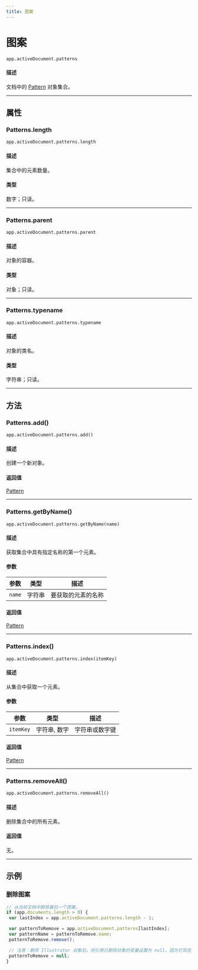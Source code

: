 ```yaml
---
title: 图案
---
```

# 图案

`app.activeDocument.patterns`

#### 描述

文档中的 [Pattern](.././Pattern) 对象集合。

---

## 属性

### Patterns.length

`app.activeDocument.patterns.length`

#### 描述

集合中的元素数量。

#### 类型

数字；只读。

---

### Patterns.parent

`app.activeDocument.patterns.parent`

#### 描述

对象的容器。

#### 类型

对象；只读。

---

### Patterns.typename

`app.activeDocument.patterns.typename`

#### 描述

对象的类名。

#### 类型

字符串；只读。

---

## 方法

### Patterns.add()

`app.activeDocument.patterns.add()`

#### 描述

创建一个新对象。

#### 返回值

[Pattern](.././Pattern)

---

### Patterns.getByName()

`app.activeDocument.patterns.getByName(name)`

#### 描述

获取集合中具有指定名称的第一个元素。

#### 参数

| 参数 | 类型 | 描述 |
| --- | --- | --- |
| `name` | 字符串 | 要获取的元素的名称 |

#### 返回值

[Pattern](.././Pattern)

---

### Patterns.index()

`app.activeDocument.patterns.index(itemKey)`

#### 描述

从集合中获取一个元素。

#### 参数

| 参数 | 类型 | 描述 |
| --- | --- | --- |
| `itemKey` | 字符串, 数字 | 字符串或数字键 |

#### 返回值

[Pattern](.././Pattern)

---

### Patterns.removeAll()

`app.activeDocument.patterns.removeAll()`

#### 描述

删除集合中的所有元素。

#### 返回值

无。

---

## 示例

### 删除图案

```javascript
// 从当前文档中删除最后一个图案。
if (app.documents.length > 0) {
 var lastIndex = app.activeDocument.patterns.length - 1;

 var patternToRemove = app.activeDocument.patterns[lastIndex];
 var patternName = patternToRemove.name;
 patternToRemove.remove();

 // 注意：删除 Illustrator 对象后，将引用已删除对象的变量设置为 null，因为它现在无效。
 patternToRemove = null;
}
```
